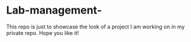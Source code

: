 # Lab-management-

This repo is just to showcase the look of a project I am working on in my private repo. Hope you like it!
